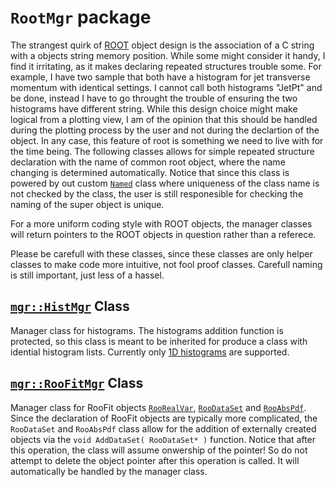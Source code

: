 # `RootMgr` package

The strangest quirk of [ROOT](https://root.cern.ch/) object design is the association of a C string with a objects string memory position. While some might consider it handy, I find it irritating, as it makes declaring repeated structures trouble some. For example, I have two sample that both have a histogram for jet transverse momentum with identical settings. I cannot call both histograms "JetPt" and be done, instead I have to go throught the trouble of ensuring the two histograms have different string. While this design choice might make logical from a plotting view, I am of the opinion that this should be handled during the plotting process by the user and not during the declartion of the object. In any case, this feature of root is something we need to live with for the time being. The following classes allows for simple repeated structure declaration with the name of common root object, where the name changing is determined automatically. Notice that since this class is powered by out custom [`Named`](../BaseClass/doc/Named.md) class where uniqueness of the class name is not checked by the class, the user is still responesible for checking the naming of the super object is unique.

For a more uniform coding style with ROOT objects, the manager classes will return pointers to the ROOT objects in question rather than a referece.

Please be carefull with these classes, since these classes are only helper classes to make code more intuitive, not fool proof classes. Carefull naming is still important, just less of a hassel.

## [`mgr::HistMgr`](./doc/HistMgr.md) Class
Manager class for histograms. The histograms addition function is protected, so this class is meant to be inherited for produce a class with idential histogram lists. Currently only [1D histograms](https://root.cern.ch/doc/master/classTH1D.html) are supported.

## [`mgr::RooFitMgr`](./doc/RooFitMgr.md) Class
Manager class for RooFit objects [`RooRealVar`](https://root.cern.ch/doc/master/classRooRealVar.html), [`RooDataSet`](https://root.cern.ch/doc/master/classRooDataSet.html) and [`RooAbsPdf`](https://root.cern.ch/doc/master/classRooAbsPdf.html). Since the declaration of RooFit objects are typically more complicated, the `RooDataSet` and `RooAbsPdf` class allow for the addition of externally created objects via the `void AddDataSet( RooDataSet* )` function. Notice that after this operation, the class will assume onwership of the pointer! So do not attempt to delete the object pointer after this operation is called. It will automatically be handled by the manager class.
